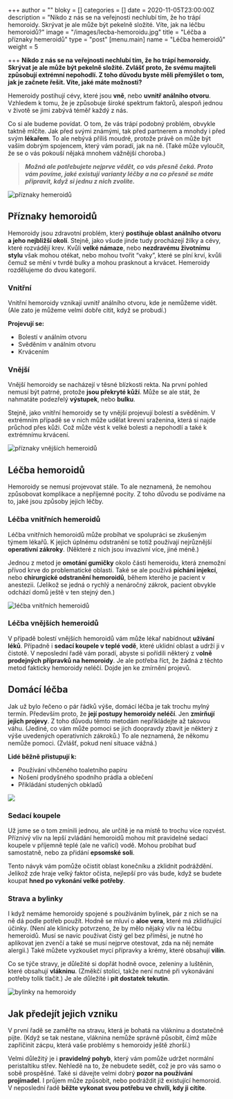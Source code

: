 +++
author = ""
bloky = []
categories = []
date = 2020-11-05T23:00:00Z
description = "Nikdo z nás se na veřejnosti nechlubí tím, že ho trápí hemoroidy. Skrývat je ale může být pekelně složité. Víte, jak na léčbu hemoroidů?"
image = "/images/lecba-hemoroidu.jpg"
title = "Léčba a příznaky hemeroidů"
type = "post"
[menu.main]
name = "Léčba hemeroidů"
weight = 5

+++
**Nikdo z nás se na veřejnosti nechlubí tím, že ho trápí hemoroidy. Skrývat je ale může být pekelně složité. Zvlášť proto, že svému majiteli způsobují extrémní nepohodlí. Z toho důvodu byste měli přemýšlet o tom, jak je začnete řešit. Víte, jaké máte možnosti?**

Hemeroidy postihují cévy, které jsou **vně**, nebo **uvnitř análního otvoru**. Vzhledem k tomu, že je způsobuje široké spektrum faktorů, alespoň jednou v životě se jimi zabývá téměř každý z nás.

Co si ale budeme povídat. O tom, že vás trápí podobný problém, obvykle taktně mlčíte. Jak před svými známými, tak před partnerem a mnohdy i před svým **lékařem**. To ale nebývá příliš moudré, protože právě on může být vaším dobrým spojencem, který vám poradí, jak na ně. (Také může vyloučit, že se o vás pokouší nějaká mnohem vážnější choroba.)

> **_Možná ale potřebujete nejprve vědět, co vás přesně čeká. Proto vám povíme, jaké existují varianty léčby a na co přesně se máte připravit, když si jednu z nich zvolíte._**

![příznaky hemeroidů](/images/priznaky-hemoroidu.jpg)

## Příznaky hemoroidů

Hemoroidy jsou zdravotní problém, který **postihuje oblast análního otvoru a jeho nejbližší okolí**. Stejně, jako všude jinde tudy procházejí žilky a cévy, které rozvádějí krev. Kvůli **velké námaze**, nebo **nezdravému životnímu stylu** však mohou otékat, nebo mohou tvořit “vaky”, které se plní krví, kvůli čemuž se mění v tvrdé bulky a mohou prasknout a krvácet. Hemeroidy rozdělujeme do dvou kategorií.

### Vnitřní

Vnitřní hemoroidy vznikají uvnitř análního otvoru, kde je nemůžeme vidět. (Ale zato je můžeme velmi dobře cítit, když se probudí.)

**Projevují se:**

* Bolestí v análním otvoru
* Svěděním v análním otvoru
* Krvácením

### Vnější

Vnější hemoroidy se nacházejí v těsné blízkosti rekta. Na první pohled nemusí být patrné, protože **jsou překryté kůží**. Může se ale stát, že nahmatáte podezřelý **výstupek**, nebo **bulku**.

Stejně, jako vnitřní hemoroidy se ty vnější projevují bolestí a svěděním. V extrémním případě se v nich může udělat krevní sraženina, která si najde průchod přes kůži. Což může vést k velké bolesti a nepohodlí a také k extrémnímu krvácení.

![příznaky vnějších hemeroidů](/images/hemeroidy-priznaky.jpg)

## Léčba hemoroidů

Hemoroidy se nemusí projevovat stále. To ale neznamená, že nemohou způsobovat komplikace a nepříjemné pocity. Z toho důvodu se podíváme na to, jaké jsou způsoby jejich léčby.

### Léčba vnitřních hemeroidů

Léčba vnitřních hemoroidů může probíhat ve spolupráci se zkušeným týmem lékařů. K jejich úplnému odstranění se totiž používají nejrůznější **operativní zákroky**. (Některé z nich jsou invazivní více, jiné méně.)

Jednou z metod je **omotání gumičky** okolo části hemeroidu, která znemožní přívod krve do problematické oblasti. Také se ale používá **píchání injekcí**, nebo **chirurgické odstranění hemoroidů**, během kterého je pacient v anestezii. (Jelikož se jedná o rychlý a nenáročný zákrok, pacient obvykle odchází domů ještě v ten stejný den.)

![léčba vnitřních hemeroidů](/images/lecba-vnejsich-hemeroidu.jpg)

### Léčba vnějších hemeroidů

V případě bolestí vnějších hemoroidů vám může lékař nabídnout **užívání léků**. Případně i **sedací koupele v teplé vodě**, které uklidní oblast a udrží ji v čistotě. V neposlední řadě vám poradí, abyste si pořídili některý z v**olně prodejných přípravků na hemoroidy**. Je ale potřeba říct, že žádná z těchto metod fakticky hemoroidy neléčí. Dojde jen ke zmírnění projevů.

## Domácí léčba

Jak už bylo řečeno o pár řádků výše, domácí léčba je tak trochu mylný termín. Především proto, že **její postupy hemoroidy neléčí**. Jen **zmírňují jejich projevy**. Z toho důvodu těmto metodám nepřikládejte až takovou váhu. (Jediné, co vám může pomoci se jich doopravdy zbavit je některý z výše uvedených operativních zákroků.) To ale neznamená, že někomu nemůže pomoci. (Zvlášť, pokud není situace vážná.)

**Lidé běžně přistupují k:**

* Používání vlhčeného toaletního papíru
* Nošení prodyšného spodního prádla a oblečení
* Přikládání studených obkladů

![](/images/domaci-lecba-hemeroidu.jpg)

### Sedací koupele

Už jsme se o tom zmínili jednou, ale určitě je na místě to trochu více rozvést. Příznivý vliv na lepší zvládání hemoroidů mohou mít pravidelné sedací koupele v příjemně teplé (ale ne vařící) vodě. Mohou probíhat buď samostatně, nebo za přidání **epsomské soli**.

Tento návyk vám pomůže očistit oblast konečníku a zklidnit podráždění. Jelikož zde hraje velký faktor očista, nejlepší pro vás bude, když se budete koupat **hned po vykonání velké potřeby**.

### Strava a bylinky

I když nemáme hemoroidy spojené s používáním bylinek, pár z nich se na ně dá podle potřeb použít. Hodně se mluví o **aloe vera**, které má zklidňující účinky. (Není ale klinicky potvrzeno, že by mělo nějaký vliv na léčbu hemeroidů. Musí se navíc používat čistý gel bez příměsi, je nutné ho aplikovat jen zvenčí a také se musí nejprve otestovat, zda na něj nemáte alergii.) Také můžete vyzkoušet mycí přípravky a krémy, které obsahují **vilín**.

Co se týče stravy, je důležité si dopřát hodně ovoce, zeleniny a luštěnin, které obsahují **vlákninu**. (Změkčí stolici, takže není nutné při vykonávání potřeby tolik tlačit.) Je ale důležité i **pít dostatek tekutin**.

![bylinky na hemoroidy](/images/bylinky-na-hemoroidy.jpg)

## Jak předejít jejich vzniku

V první řadě se zaměřte na stravu, která je bohatá na vlákninu a dostatečně pijte. (Když se tak nestane, vláknina nemůže správně působit, čímž může zapříčinit zácpu, která vaše problémy s hemoroidy ještě zhorší.)

Velmi důležitý je i **pravidelný pohyb**, který vám pomůže udržet normální peristaltiku střev. Nehledě na to, že nebudete sedět, což je pro vás samo o sobě prospěšné. Také si dávejte velmi dobrý **pozor na používání projímadel**. I průjem může způsobit, nebo podráždit již existující hemoroid. V neposlední řadě **běžte vykonat svou potřebu ve chvíli, kdy ji cítíte**.